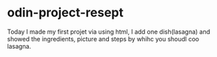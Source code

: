 # odin-project-resept
Today I made my first projet via using html, I add one dish(lasagna) and showed the ingredients, picture and steps by whihc you shoudl coo lasagna.